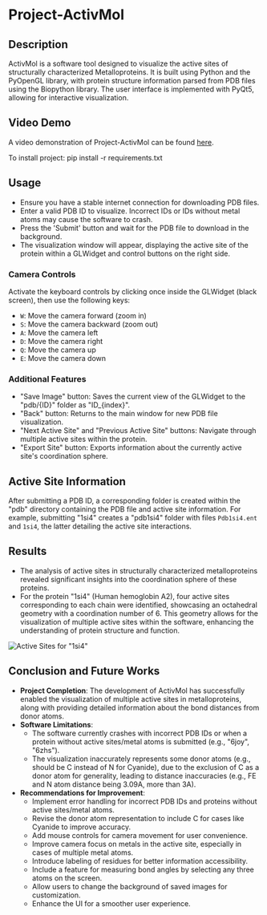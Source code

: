 # Project-ActivMol

## Description

ActivMol is a software tool designed to visualize the active sites of structurally characterized Metalloproteins. It is built using Python and the PyOpenGL library, with protein structure information parsed from PDB files using the Biopython library. The user interface is implemented with PyQt5, allowing for interactive visualization.

## Video Demo

A video demonstration of Project-ActivMol can be found [here](https://drive.google.com/file/d/1yNi-x__EyisEsdM72UPDX3zPq-hwcK-W/view?usp=drive_link).

To install project:
pip install -r requirements.txt

## Usage

- Ensure you have a stable internet connection for downloading PDB files.
- Enter a valid PDB ID to visualize. Incorrect IDs or IDs without metal atoms may cause the software to crash.
- Press the 'Submit' button and wait for the PDB file to download in the background.
- The visualization window will appear, displaying the active site of the protein within a GLWidget and control buttons on the right side.

### Camera Controls

Activate the keyboard controls by clicking once inside the GLWidget (black screen), then use the following keys:

- `W`: Move the camera forward (zoom in)
- `S`: Move the camera backward (zoom out)
- `A`: Move the camera left
- `D`: Move the camera right
- `Q`: Move the camera up
- `E`: Move the camera down

### Additional Features

- "Save Image" button: Saves the current view of the GLWidget to the "pdb/{ID}" folder as "ID_{index}".
- "Back" button: Returns to the main window for new PDB file visualization.
- "Next Active Site" and "Previous Active Site" buttons: Navigate through multiple active sites within the protein.
- "Export Site" button: Exports information about the currently active site's coordination sphere.

## Active Site Information

After submitting a PDB ID, a corresponding folder is created within the "pdb" directory containing the PDB file and active site information. For example, submitting "1si4" creates a "pdb1si4" folder with files `Pdb1si4.ent` and `1si4`, the latter detailing the active site interactions.

## Results

- The analysis of active sites in structurally characterized metalloproteins revealed significant insights into the coordination sphere of these proteins. 
- For the protein "1si4" (Human hemoglobin A2), four active sites corresponding to each chain were identified, showcasing an octahedral geometry with a coordination number of 6. This geometry allows for the visualization of multiple active sites within the software, enhancing the understanding of protein structure and function.

![Active Sites for "1si4"](https://pplx-res.cloudinary.com/image/upload/v1710439367/user_uploads/wyjlzljhm/image.jpg)


## Conclusion and Future Works

- **Project Completion**: The development of ActivMol has successfully enabled the visualization of multiple active sites in metalloproteins, along with providing detailed information about the bond distances from donor atoms.
- **Software Limitations**: 
  - The software currently crashes with incorrect PDB IDs or when a protein without active sites/metal atoms is submitted (e.g., "6joy", "6zhs"). 
  - The visualization inaccurately represents some donor atoms (e.g., should be C instead of N for Cyanide), due to the exclusion of C as a donor atom for generality, leading to distance inaccuracies (e.g., FE and N atom distance being 3.09A, more than 3A).
- **Recommendations for Improvement**:
  - Implement error handling for incorrect PDB IDs and proteins without active sites/metal atoms.
  - Revise the donor atom representation to include C for cases like Cyanide to improve accuracy.
  - Add mouse controls for camera movement for user convenience.
  - Improve camera focus on metals in the active site, especially in cases of multiple metal atoms.
  - Introduce labeling of residues for better information accessibility.
  - Include a feature for measuring bond angles by selecting any three atoms on the screen.
  - Allow users to change the background of saved images for customization.
  - Enhance the UI for a smoother user experience.
